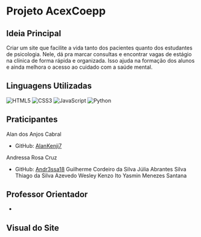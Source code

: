 # Projeto AcexCoepp
## Ideia Principal
Criar um site que facilite a vida tanto dos pacientes quanto dos estudantes de psicologia. Nele, dá pra marcar consultas e encontrar vagas de estágio na clínica de forma rápida e organizada. Isso ajuda na formação dos alunos e ainda melhora o acesso ao cuidado com a saúde mental.

## Linguagens Utilizadas
![HTML5](https://img.shields.io/badge/HTML5-000?style=for-the-badge&logo=html5)
![CSS3](https://img.shields.io/badge/CSS3-000?style=for-the-badge&logo=css3&logoColor=blue)
![JavaScript](https://img.shields.io/badge/JavaScript-000?style=for-the-badge&logo=javascript&logoColor=yellow)
![Python](https://img.shields.io/badge/Python-000?style=for-the-badge&logo=python&logoColor=yellow)

## Praticipantes
Alan dos Anjos Cabral
* GitHub: [AlanKenji7](https://github.com/AlanKenji7)
  
Andressa Rosa Cruz
* GitHub: [Andr3ssa18](https://github.com/Andr3ssa18)
Guilherme Cordeiro da Silva
Júlia Abrantes Silva
Thiago da Silva Azevedo
Wesley Kenzo Ito
Yasmin Menezes Santana

## Professor Orientador
*

## Visual do Site



